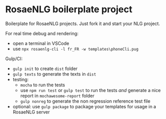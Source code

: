 # RosaeNLG boilerplate project

Boilerplate for RosaeNLG projects.
Just fork it and start your NLG project.

For real time debug and rendering:

- open a terminal in VSCode
- use `npx rosaenlg-cli -l fr_FR -w templates\phoneCli.pug`


Gulp/CI:

- `gulp init` to create `dist` folder
- `gulp texts` to generate the texts in `dist`
- testing:
  - `mocha` to run the tests
  - use `npm run test` or `gulp test` to run the tests _and_ generate a nice report in `mochawesome-report` folder
  - `gulp nonreg` to generate the non regression reference test file
- optional: use `gulp package` to package your templates for usage in a RosaeNLG server

